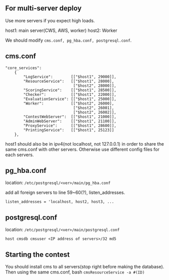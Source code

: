 For multi-server deploy
--------
Use more servers if you expect high loads.

host1: main server(CWS, AWS, worker)
host2: Worker

We should modify `cms.conf, pg_hba.conf, postgresql.conf`.

cms.conf
--------

```
"core_services":
    {
        "LogService":        [["$host1", 29000]],
        "ResourceService":   [["$host1", 28000],
                              ["$host2", 28000]],
        "ScoringService":    [["$host1", 28500]],
        "Checker":           [["$host1", 22000]],
        "EvaluationService": [["$host1", 25000]],
        "Worker":            [["$host2", 26000],
                              ["$host2", 26001],
                              ["$host2", 26002]],
        "ContestWebServer":  [["$host1", 21000]],
        "AdminWebServer":    [["$host1", 21100]],
        "ProxyService":      [["$host1", 28600]],
        "PrintingService":   [["$host1", 25123]]
    },
```
host1 should also be in ipv4(not localhost, not 127.0.0.1) in order to share the same cms.conf with other servers. Otherwise use different config files for each servers.

pg_hba.conf
--------
location: `/etc/postgresql/<ver>/main/pg_hba.conf`

add all foreign servers to line 59~60(?), listen_addresses.
```
listen_addresses = 'localhost, host2, host3, ...
```

postgresql.conf
--------
location: `/etc/postgresql/<ver>/main/postgresql.conf`
```
host cmsdb cmsuser <IP address of servers>/32 md5
```

Starting the contest
--------
You should install cms to all servers(stop right before making the database).
Then using the same cms.conf, bash
```cmsResourceService -a #(ID)```
